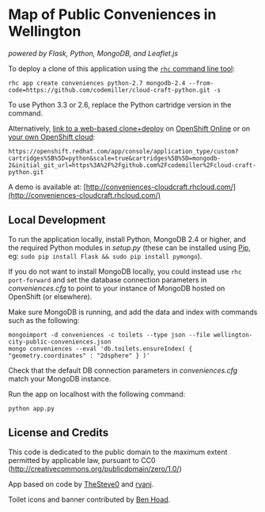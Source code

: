 # Map of Public Conveniences in Wellington
*powered by Flask, Python, MongoDB, and Leaflet.js*

To deploy a clone of this application using the [`rhc` command line tool](http://rubygems.org/gems/rhc):

    rhc app create conveniences python-2.7 mongodb-2.4 --from-code=https://github.com/codemiller/cloud-craft-python.git -s

To use Python 3.3 or 2.6, replace the Python cartridge version in the command.

Alternatively, [link to a web-based clone+deploy](https://openshift.redhat.com/app/console/application_type/custom?cartridges%5B%5D=python&scale=true&cartridges%5B%5D=mongodb-2&initial_git_url=https%3A%2F%2Fgithub.com%2Fcodemiller%2Fcloud-craft-python.git) on [OpenShift Online](http://OpenShift.com) or on [your own OpenShift cloud](http://openshift.github.io):

    https://openshift.redhat.com/app/console/application_type/custom?cartridges%5B%5D=python&scale=true&cartridges%5B%5D=mongodb-2&initial_git_url=https%3A%2F%2Fgithub.com%2Fcodemiller%2Fcloud-craft-python.git

A demo is available at: [http://conveniences-cloudcraft.rhcloud.com/](http://conveniences-cloudcraft.rhcloud.com/)

## Local Development

To run the application locally, install Python, MongoDB 2.4 or higher, and the required Python modules in _setup.py_ (these can be installed using [Pip](http://en.wikipedia.org/wiki/Pip_\(package_manager\)), eg: `sudo pip install Flask && sudo pip install pymongo`).

If you do not want to install MongoDB locally, you could instead use `rhc port-forward` and set the database connection parameters in _conveniences.cfg_ to point to your instance of MongoDB hosted on OpenShift (or elsewhere).

Make sure MongoDB is running, and add the data and index with commands such as the following:

	mongoimport -d conveniences -c toilets --type json --file wellington-city-public-conveniences.json
	mongo conveniences --eval 'db.toilets.ensureIndex( { "geometry.coordinates" : "2dsphere" } )'

Check that the default DB connection parameters in _conveniences.cfg_ match your MongoDB instance.

Run the app on localhost with the following command:

    python app.py

## License and Credits
This code is dedicated to the public domain to the maximum extent permitted by applicable law, pursuant to CC0 (http://creativecommons.org/publicdomain/zero/1.0/)

App based on code by [TheSteve0](https://github.com/thesteve0/pythonwebmap) and [ryanj](https://github.com/ryanj/flask-base).

Toilet icons and banner contributed by [Ben Hoad](http://benhoad.net).

